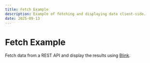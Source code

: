 ```yaml
---
title: Fetch Example
description: Example of fetching and displaying data client-side.
date: 2025-09-13
---
```


# Fetch Example

Fetch data from a REST API and display the results using [Blink](/about/blink).

<script type="module" src="/static/js/fetch-todos.js"></script>

<ul data-todos></ul>